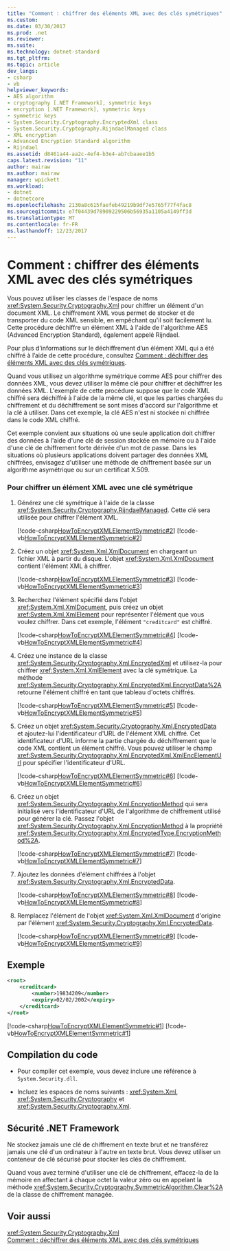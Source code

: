 ```yaml
---
title: "Comment : chiffrer des éléments XML avec des clés symétriques"
ms.custom: 
ms.date: 03/30/2017
ms.prod: .net
ms.reviewer: 
ms.suite: 
ms.technology: dotnet-standard
ms.tgt_pltfrm: 
ms.topic: article
dev_langs:
- csharp
- vb
helpviewer_keywords:
- AES algorithm
- cryptography [.NET Framework], symmetric keys
- encryption [.NET Framework], symmetric keys
- symmetric keys
- System.Security.Cryptography.EncryptedXml class
- System.Security.Cryptography.RijndaelManaged class
- XML encryption
- Advanced Encryption Standard algorithm
- Rijndael
ms.assetid: d8461a44-aa2c-4ef4-b3e4-ab7cbaaee1b5
caps.latest.revision: "11"
author: mairaw
ms.author: mairaw
manager: wpickett
ms.workload:
- dotnet
- dotnetcore
ms.openlocfilehash: 2130a8c615faefeb49219b9df7e5765f77f4fac8
ms.sourcegitcommit: e7f04439d78909229506b56935a1105a4149ff3d
ms.translationtype: MT
ms.contentlocale: fr-FR
ms.lasthandoff: 12/23/2017
---
```

# <a name="how-to-encrypt-xml-elements-with-symmetric-keys"></a>Comment : chiffrer des éléments XML avec des clés symétriques
Vous pouvez utiliser les classes de l'espace de noms <xref:System.Security.Cryptography.Xml> pour chiffrer un élément d'un document XML.  Le chiffrement XML vous permet de stocker et de transporter du code XML sensible, en empêchant qu'il soit facilement lu.  Cette procédure déchiffre un élément XML à l'aide de l'algorithme AES (Advanced Encryption Standard), également appelé Rijndael.  
  
 Pour plus d’informations sur le déchiffrement d’un élément XML qui a été chiffré à l’aide de cette procédure, consultez [Comment : déchiffrer des éléments XML avec des clés symétriques](../../../docs/standard/security/how-to-decrypt-xml-elements-with-symmetric-keys.md).  
  
 Quand vous utilisez un algorithme symétrique comme AES pour chiffrer des données XML, vous devez utiliser la même clé pour chiffrer et déchiffrer les données XML.  L'exemple de cette procédure suppose que le code XML chiffré sera déchiffré à l'aide de la même clé, et que les parties chargées du chiffrement et du déchiffrement se sont mises d'accord sur l'algorithme et la clé à utiliser.  Dans cet exemple, la clé AES n'est ni stockée ni chiffrée dans le code XML chiffré.  
  
 Cet exemple convient aux situations où une seule application doit chiffrer des données à l'aide d'une clé de session stockée en mémoire ou à l'aide d'une clé de chiffrement forte dérivée d'un mot de passe.  Dans les situations où plusieurs applications doivent partager des données XML chiffrées, envisagez d'utiliser une méthode de chiffrement basée sur un algorithme asymétrique ou sur un certificat X.509.  
  
### <a name="to-encrypt-an-xml-element-with-a-symmetric-key"></a>Pour chiffrer un élément XML avec une clé symétrique  
  
1.  Générez une clé symétrique à l'aide de la classe <xref:System.Security.Cryptography.RijndaelManaged>.  Cette clé sera utilisée pour chiffrer l'élément XML.  
  
     [!code-csharp[HowToEncryptXMLElementSymmetric#2](../../../samples/snippets/csharp/VS_Snippets_CLR/HowToEncryptXMLElementSymmetric/cs/sample.cs#2)]
     [!code-vb[HowToEncryptXMLElementSymmetric#2](../../../samples/snippets/visualbasic/VS_Snippets_CLR/HowToEncryptXMLElementSymmetric/vb/sample.vb#2)]  
  
2.  Créez un objet <xref:System.Xml.XmlDocument> en chargeant un fichier XML à partir du disque.  L'objet <xref:System.Xml.XmlDocument> contient l'élément XML à chiffrer.  
  
     [!code-csharp[HowToEncryptXMLElementSymmetric#3](../../../samples/snippets/csharp/VS_Snippets_CLR/HowToEncryptXMLElementSymmetric/cs/sample.cs#3)]
     [!code-vb[HowToEncryptXMLElementSymmetric#3](../../../samples/snippets/visualbasic/VS_Snippets_CLR/HowToEncryptXMLElementSymmetric/vb/sample.vb#3)]  
  
3.  Recherchez l'élément spécifié dans l'objet <xref:System.Xml.XmlDocument>, puis créez un objet <xref:System.Xml.XmlElement> pour représenter l'élément que vous voulez chiffrer.  Dans cet exemple, l'élément `"creditcard"` est chiffré.  
  
     [!code-csharp[HowToEncryptXMLElementSymmetric#4](../../../samples/snippets/csharp/VS_Snippets_CLR/HowToEncryptXMLElementSymmetric/cs/sample.cs#4)]
     [!code-vb[HowToEncryptXMLElementSymmetric#4](../../../samples/snippets/visualbasic/VS_Snippets_CLR/HowToEncryptXMLElementSymmetric/vb/sample.vb#4)]  
  
4.  Créez une instance de la classe <xref:System.Security.Cryptography.Xml.EncryptedXml> et utilisez-la pour chiffrer <xref:System.Xml.XmlElement> avec la clé symétrique.  La méthode <xref:System.Security.Cryptography.Xml.EncryptedXml.EncryptData%2A> retourne l'élément chiffré en tant que tableau d'octets chiffrés.  
  
     [!code-csharp[HowToEncryptXMLElementSymmetric#5](../../../samples/snippets/csharp/VS_Snippets_CLR/HowToEncryptXMLElementSymmetric/cs/sample.cs#5)]
     [!code-vb[HowToEncryptXMLElementSymmetric#5](../../../samples/snippets/visualbasic/VS_Snippets_CLR/HowToEncryptXMLElementSymmetric/vb/sample.vb#5)]  
  
5.  Créez un objet <xref:System.Security.Cryptography.Xml.EncryptedData> et ajoutez-lui l'identificateur d'URL de l'élément XML chiffré.  Cet identificateur d'URL informe la partie chargée du déchiffrement que le code XML contient un élément chiffré.  Vous pouvez utiliser le champ <xref:System.Security.Cryptography.Xml.EncryptedXml.XmlEncElementUrl> pour spécifier l'identificateur d'URL.  
  
     [!code-csharp[HowToEncryptXMLElementSymmetric#6](../../../samples/snippets/csharp/VS_Snippets_CLR/HowToEncryptXMLElementSymmetric/cs/sample.cs#6)]
     [!code-vb[HowToEncryptXMLElementSymmetric#6](../../../samples/snippets/visualbasic/VS_Snippets_CLR/HowToEncryptXMLElementSymmetric/vb/sample.vb#6)]  
  
6.  Créez un objet <xref:System.Security.Cryptography.Xml.EncryptionMethod> qui sera initialisé vers l'identificateur d'URL de l'algorithme de chiffrement utilisé pour générer la clé.  Passez l'objet <xref:System.Security.Cryptography.Xml.EncryptionMethod> à la propriété <xref:System.Security.Cryptography.Xml.EncryptedType.EncryptionMethod%2A>.  
  
     [!code-csharp[HowToEncryptXMLElementSymmetric#7](../../../samples/snippets/csharp/VS_Snippets_CLR/HowToEncryptXMLElementSymmetric/cs/sample.cs#7)]
     [!code-vb[HowToEncryptXMLElementSymmetric#7](../../../samples/snippets/visualbasic/VS_Snippets_CLR/HowToEncryptXMLElementSymmetric/vb/sample.vb#7)]  
  
7.  Ajoutez les données d'élément chiffrées à l'objet <xref:System.Security.Cryptography.Xml.EncryptedData>.  
  
     [!code-csharp[HowToEncryptXMLElementSymmetric#8](../../../samples/snippets/csharp/VS_Snippets_CLR/HowToEncryptXMLElementSymmetric/cs/sample.cs#8)]
     [!code-vb[HowToEncryptXMLElementSymmetric#8](../../../samples/snippets/visualbasic/VS_Snippets_CLR/HowToEncryptXMLElementSymmetric/vb/sample.vb#8)]  
  
8.  Remplacez l'élément de l'objet <xref:System.Xml.XmlDocument> d'origine par l'élément <xref:System.Security.Cryptography.Xml.EncryptedData>.  
  
     [!code-csharp[HowToEncryptXMLElementSymmetric#9](../../../samples/snippets/csharp/VS_Snippets_CLR/HowToEncryptXMLElementSymmetric/cs/sample.cs#9)]
     [!code-vb[HowToEncryptXMLElementSymmetric#9](../../../samples/snippets/visualbasic/VS_Snippets_CLR/HowToEncryptXMLElementSymmetric/vb/sample.vb#9)]  
  
## <a name="example"></a>Exemple  
  
```xml  
<root>  
    <creditcard>  
        <number>19834209</number>  
        <expiry>02/02/2002</expiry>  
    </creditcard>  
</root>  
```  
  
 [!code-csharp[HowToEncryptXMLElementSymmetric#1](../../../samples/snippets/csharp/VS_Snippets_CLR/HowToEncryptXMLElementSymmetric/cs/sample.cs#1)]
 [!code-vb[HowToEncryptXMLElementSymmetric#1](../../../samples/snippets/visualbasic/VS_Snippets_CLR/HowToEncryptXMLElementSymmetric/vb/sample.vb#1)]  
  
## <a name="compiling-the-code"></a>Compilation du code  
  
-   Pour compiler cet exemple, vous devez inclure une référence à `System.Security.dll`.  
  
-   Incluez les espaces de noms suivants : <xref:System.Xml>, <xref:System.Security.Cryptography> et <xref:System.Security.Cryptography.Xml>.  
  
## <a name="net-framework-security"></a>Sécurité .NET Framework  
 Ne stockez jamais une clé de chiffrement en texte brut et ne transférez jamais une clé d'un ordinateur à l'autre en texte brut.  Vous devez utiliser un conteneur de clé sécurisé pour stocker les clés de chiffrement.  
  
 Quand vous avez terminé d'utiliser une clé de chiffrement, effacez-la de la mémoire en affectant à chaque octet la valeur zéro ou en appelant la méthode <xref:System.Security.Cryptography.SymmetricAlgorithm.Clear%2A> de la classe de chiffrement managée.  
  
## <a name="see-also"></a>Voir aussi  
 <xref:System.Security.Cryptography.Xml>  
 [Comment : déchiffrer des éléments XML avec des clés symétriques](../../../docs/standard/security/how-to-decrypt-xml-elements-with-symmetric-keys.md)
